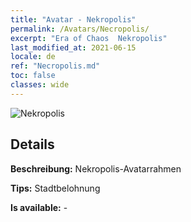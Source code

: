 ```yaml
---
title: "Avatar - Nekropolis"
permalink: /Avatars/Necropolis/
excerpt: "Era of Chaos  Nekropolis"
last_modified_at: 2021-06-15
locale: de
ref: "Necropolis.md"
toc: false
classes: wide
---
```

 ![Nekropolis](/images/a/avatarFrame_13.png)

## Details

 **Beschreibung:** Nekropolis-Avatarrahmen 

 **Tips:** Stadtbelohnung 

 **Is available:**  - 

